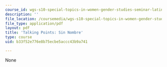 ```yaml
---
course_id: wgs-s10-special-topics-in-women-gender-studies-seminar-latina-womens-voices-spring-2010
description: ''
file_location: /coursemedia/wgs-s10-special-topics-in-women-gender-studies-seminar-latina-womens-voices-spring-2010/b33f52e776e8b75ecbe5accc43b9a741_MITWGS_S10S10_tp_sinbre.pdf
file_type: application/pdf
layout: pdf
title: 'Talking Points: Sin Nombre'
type: course
uid: b33f52e776e8b75ecbe5accc43b9a741

---
```

None
